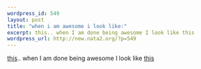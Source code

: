 ```yaml
--- 
wordpress_id: 549
layout: post
title: "when i am awesome i look like:"
excerpt: this.. when I am done being awesome I look like this
wordpress_url: http://new.nata2.org/?p=549
---
```

<a href="http://dylanreed.org/archives/IMG_0206.JPG.JPG">this</a>.. when I am done being awesome I look like <a href="http://dylanreed.org/archives/IMG_0213.JPG.JPG">this</a>
